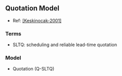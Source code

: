 ## Quotation Model

- Ref: [[Keskinocak-2001]](http://www2.tepper.cmu.edu/andrew/ravi/ms01.pdf)

### Terms
- SLTQ: scheduling and reliable lead-time quotation

### Model
- Quotation (Q-SLTQ)
